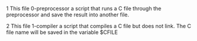 1 This file 0-preprocessor a script that runs a C file through the preprocessor and save the result into another file.

2 This file 1-compiler a script that compiles a C file but does not link. The C file name will be saved in the variable $CFILE
